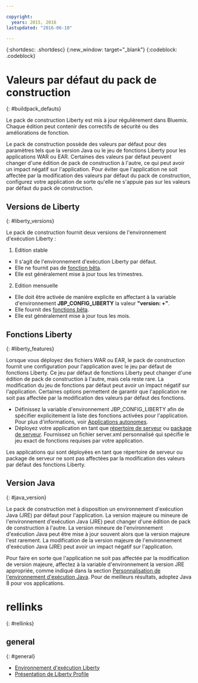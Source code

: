 ```yaml
---

copyright:
  years: 2015, 2016
lastupdated: "2016-06-10"

---
```


{:shortdesc: .shortdesc}
{:new_window: target="_blank"}
{:codeblock: .codeblock}

# Valeurs par défaut du pack de construction
{: #buildpack_defauts}

Le pack de construction Liberty est mis à jour régulièrement dans Bluemix. Chaque édition peut contenir des correctifs de sécurité ou des
améliorations de fonction.

Le pack de construction possède des valeurs par défaut pour des paramètres tels que la version Java ou le jeu de fonctions Liberty pour les
applications WAR ou EAR. Certaines des valeurs par défaut peuvent changer d'une édition de pack de construction à l'autre, ce qui peut avoir un impact
négatif sur l'application. Pour éviter que l'application ne soit affectée par la modification des valeurs par défaut du pack de construction, configurez
votre application de sorte qu'elle ne s'appuie pas sur les valeurs par défaut du pack de construction.

## Versions de Liberty
{: #liberty_versions}

Le pack de construction fournit deux versions de l'environnement d'exécution Liberty :
1. Edition stable
  * Il s'agit de l'environnement d'exécution Liberty par défaut.
  * Elle ne fournit pas de [fonction bêta](usingBetaFeatures.html).
  * Elle est généralement mise à jour tous les trimestres.

2. Edition mensuelle
  * Elle doit être activée de manière explicite en affectant à la variable d'environnement **JBP_CONFIG_LIBERTY** la valeur **"version: +"**.
  * Elle fournit des [fonctions bêta](usingBetaFeatures.html).
  * Elle est généralement mise à jour tous les mois.

## Fonctions Liberty
{: #liberty_features}

Lorsque vous déployez des fichiers WAR ou EAR, le pack de construction fournit une configuration pour l'application avec le jeu par défaut de fonctions Liberty. Ce jeu par défaut de fonctions Liberty peut changer d'une édition de pack de construction à l'autre, mais cela reste rare. La modification du jeu de fonctions par défaut peut avoir un impact négatif sur l'application. Certaines options permettent de garantir que l'application
ne soit pas affectée par la modification des valeurs par défaut des fonctions.

* Définissez la variable d'environnement JBP_CONFIG_LIBERTY afin de spécifier explicitement la liste des fonctions activées pour l'application. Pour plus d'informations, voir [Applications autonomes](optionsForPushing.html#stand_alone_apps).
* Déployez votre application en tant que [répertoire de serveur](optionsForPushing.html#server_directory)
ou [package de serveur](optionsForPushing.html#packaged_server). Fournissez un fichier server.xml personnalisé qui spécifie le jeu exact de fonctions requises par votre application.

Les applications
qui sont déployées en tant que répertoire de serveur ou package de serveur ne sont pas affectées par la modification des valeurs par défaut des
fonctions Liberty.

## Version Java
{: #java_version}

Le pack de construction met à disposition un environnement d'exécution Java (JRE) par défaut pour
l'application. La version majeure ou mineure de l'environnement d'exécution Java (JRE) peut changer d'une édition de pack de construction à l'autre. La
version mineure de l'environnement d'exécution Java peut être mise à jour souvent alors que la version majeure l'est rarement. La modification de la
version majeure de l'environnement d'exécution Java (JRE) peut avoir un impact négatif sur l'application.

Pour faire en sorte que l'application ne soit pas affectée par la modification de version majeure, affectez à la variable d'environnement la version JRE appropriée, comme indiqué dans la section [Personnalisation de l'environnement d'exécution Java](customizingJRE.html). Pour de meilleurs
résultats, adoptez Java 8 pour vos applications.


# rellinks
{: #rellinks}
## general
{: #general}
* [Environnement d'exécution Liberty](index.html)
* [Présentation de Liberty Profile](http://www-01.ibm.com/support/knowledgecenter/SSAW57_8.5.5/com.ibm.websphere.wlp.nd.doc/ae/cwlp_about.html)
